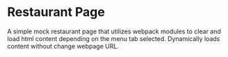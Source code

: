 # Restaurant Page

A simple mock restaurant page that utilizes webpack modules to clear and load html content depending on the menu tab selected.
Dynamically loads content without change webpage URL. 
